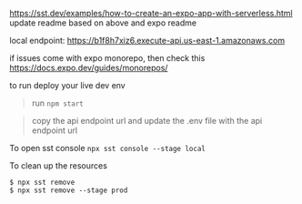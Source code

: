 https://sst.dev/examples/how-to-create-an-expo-app-with-serverless.html
update readme based on above and expo readme

local endpoint: https://b1f8h7xiz6.execute-api.us-east-1.amazonaws.com

if issues come with expo monorepo, then check this
https://docs.expo.dev/guides/monorepos/

to run deploy your live dev env

> run `npm start`

> copy the api endpoint url and update the .env file with the api endpoint url

To open sst console `npx sst console --stage local`

To clean up the resources

```
$ npx sst remove
$ npx sst remove --stage prod
```
